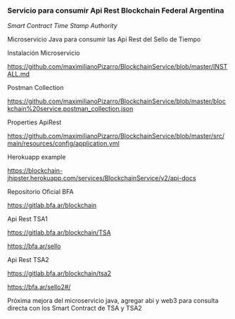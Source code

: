 ### Servicio para consumir Api Rest Blockchain Federal Argentina 

*Smart Contract Time Stamp Authority*

Microservicio Java para consumir las Api Rest del Sello de Tiempo


Instalación Microservicio

https://github.com/maximilianoPizarro/BlockchainService/blob/master/INSTALL.md

Postman Collection

https://github.com/maximilianoPizarro/BlockchainService/blob/master/blockchain%20service.postman_collection.json

Properties ApiRest

https://github.com/maximilianoPizarro/BlockchainService/blob/master/src/main/resources/config/application.yml

Herokuapp example

https://blockchain-jhipster.herokuapp.com/services/BlockchainService/v2/api-docs

Repositorio Oficial BFA

https://gitlab.bfa.ar/blockchain

Api Rest TSA1

https://gitlab.bfa.ar/blockchain/TSA

https://bfa.ar/sello

Api Rest TSA2

https://gitlab.bfa.ar/blockchain/tsa2

https://bfa.ar/sello2#/


Próxima mejora del microservicio java, agregar abi y web3 para consulta directa con los Smart Contract de TSA y TSA2
